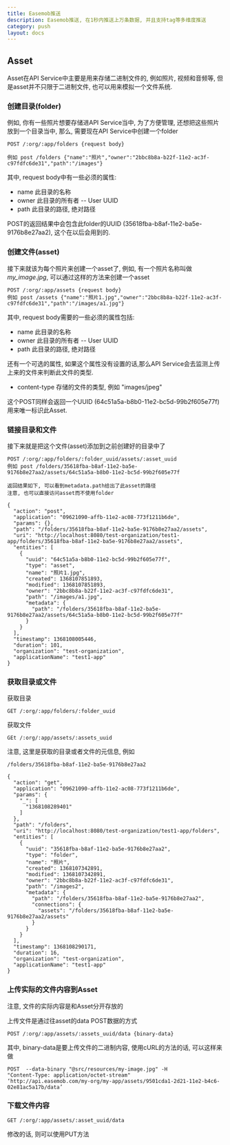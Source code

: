 ```yaml
---
title: Easemob推送
description: Easemob推送, 在1秒内推送上万条数据, 并且支持tag等多维度推送
category: push
layout: docs
---
```

## Asset

Asset在API Service中主要是用来存储二进制文件的, 例如照片, 视频和音频等, 但是asset并不只限于二进制文件, 也可以用来模拟一个文件系统.

### 创建目录(folder)

例如, 你有一些照片想要存储进API Service当中, 为了方便管理, 还想把这些照片放到一个目录当中, 那么, 需要现在API Service中创建一个folder

    POST /:org/:app/folders {request body}
    
    例如 post /folders {"name":"照片","owner":"2bbc8b8a-b22f-11e2-ac3f-c97fdfc6de31","path":"/images"}
    
其中, request body中有一些必须的属性:

* name 此目录的名称 
* owner 此目录的所有者 -- User UUID
* path 此目录的路径, 绝对路径


POST的返回结果中会包含此folder的UUID (35618fba-b8af-11e2-ba5e-9176b8e27aa2), 这个在以后会用到的.


### 创建文件(asset)
接下来就该为每个照片来创建一个asset了, 例如, 有一个照片名称叫做 _my_image.jpg_, 可以通过这样的方法来创建一个asset

    POST /:org/:app/assets {request body}
    例如 post /assets {"name":"照片1.jpg","owner":"2bbc8b8a-b22f-11e2-ac3f-c97fdfc6de31","path":"/images/a1.jpg"}
    
其中, request body需要的一些必须的属性包括:

* name 此目录的名称 
* owner 此目录的所有者 -- User UUID
* path 此目录的路径, 绝对路径

还有一个可选的属性, 如果这个属性没有设置的话,那么API Service会去监测上传上来的文件来判断此文件的类型.

* content-type 存储的文件的类型, 例如 "images/jpeg"

这个POST同样会返回一个UUID (64c51a5a-b8b0-11e2-bc5d-99b2f605e77f)用来唯一标识此Asset.

### 链接目录和文件

接下来就是把这个文件(asset)添加到之前创建好的目录中了

    POST /:org/:app/folders/:folder_uuid/assets/:asset_uuid
    例如 post /folders/35618fba-b8af-11e2-ba5e-9176b8e27aa2/assets/64c51a5a-b8b0-11e2-bc5d-99b2f605e77f
    
    返回结果如下, 可以看到metadata.path给出了此asset的路径
    注意, 也可以直接访问asset而不使用folder
    
    {
      "action": "post",
      "application": "09621090-affb-11e2-ac08-773f1211b6de",
      "params": {},
      "path": "/folders/35618fba-b8af-11e2-ba5e-9176b8e27aa2/assets",
      "uri": "http://localhost:8080/test-organization/test1-app/folders/35618fba-b8af-11e2-ba5e-9176b8e27aa2/assets",
      "entities": [
        {
          "uuid": "64c51a5a-b8b0-11e2-bc5d-99b2f605e77f",
          "type": "asset",
          "name": "照片1.jpg",
          "created": 1368107851893,
          "modified": 1368107851893,
          "owner": "2bbc8b8a-b22f-11e2-ac3f-c97fdfc6de31",
          "path": "/images/a1.jpg",
          "metadata": {
            "path": "/folders/35618fba-b8af-11e2-ba5e-9176b8e27aa2/assets/64c51a5a-b8b0-11e2-bc5d-99b2f605e77f"
          }
        }
      ],
      "timestamp": 1368108005446,
      "duration": 101,
      "organization": "test-organization",
      "applicationName": "test1-app"
    }
        
### 获取目录或文件

获取目录

    GET /:org/:app/folders/:folder_uuid
    
获取文件

    GEt /:org/:app/assets/:assets_uuid
    
    
注意, 这里是获取的目录或者文件的元信息, 例如

    /folders/35618fba-b8af-11e2-ba5e-9176b8e27aa2
     
    {
      "action": "get",
      "application": "09621090-affb-11e2-ac08-773f1211b6de",
      "params": {
        "_": [
          "1368108289401"
        ]
      },
      "path": "/folders",
      "uri": "http://localhost:8080/test-organization/test1-app/folders",
      "entities": [
        {
          "uuid": "35618fba-b8af-11e2-ba5e-9176b8e27aa2",
          "type": "folder",
          "name": "照片",
          "created": 1368107342891,
          "modified": 1368107342891,
          "owner": "2bbc8b8a-b22f-11e2-ac3f-c97fdfc6de31",
          "path": "/images2",
          "metadata": {
            "path": "/folders/35618fba-b8af-11e2-ba5e-9176b8e27aa2",
            "connections": {
              "assets": "/folders/35618fba-b8af-11e2-ba5e-9176b8e27aa2/assets"
            }
          }
        }
      ],
      "timestamp": 1368108290171,
      "duration": 16,
      "organization": "test-organization",
      "applicationName": "test1-app"
    }     

### 上传实际的文件内容到Asset

注意, 文件的实际内容是和Asset分开存放的

上传文件是通过往asset的data POST数据的方式

    POST /:org/:app/assets/:assets_uuid/data {binary-data}
    
其中, binary-data是要上传文件的二进制内容, 使用cURL的方法的话, 可以这样来做

    POST  --data-binary "@src/resources/my-image.jpg" -H
    "Content-Type: application/octet-stream"
    ‘http://api.easemob.com/my-org/my-app/assets/9501cda1-2d21-11e2-b4c6-02e81ac5a17b/data’    
          
          
### 下载文件内容

    GET /:org/:app/assets/:asset_uuid/data
    
修改的话, 则可以使用PUT方法              